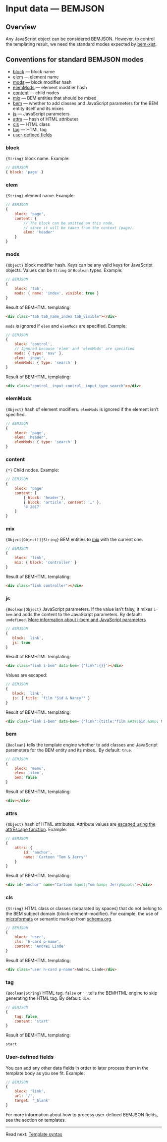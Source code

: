 # Input data — BEMJSON

## Overview
Any JavaScript object can be considered BEMJSON. However, to control the
templating result, we need the standard modes expected by [bem-xjst](1-about.md).

## Conventions for standard BEMJSON modes

* [block](#block) — block name
* [elem](#elem) — element name
* [mods](#mods) — block modifier hash
* [elemMods](#elemmods) — element modifier hash
* [content](#content) — child nodes
* [mix](#mix) — BEM entities that should be mixed
* [bem](#bem) — whether to add classes and JavaScript parameters for the BEM entity itself and its mixes
* [js](#js) — JavaScript parameters
* [attrs](#attrs) — hash of HTML attributes
* [cls](#cls) — HTML class
* [tag](#tag) — HTML tag
* [user-defined fields](#user-defined-fields)


### block

`{String}` block name. Example:

```js
// BEMJSON
{ block: 'page' }
```

### elem
`{String}` element name. Example:
```js
// BEMJSON
{
    block: 'page',
    content: {
        // The block can be omitted on this node,
        // since it will be taken from the context (page).
        elem: 'header'
    }
}
```

### mods

`{Object}` block modifier hash. Keys can be any valid keys for JavaScript objects. Values can be `String` or `Boolean` types. Example:
```js
// BEMJSON
{
    block: 'tab',
    mods: { name: 'index', visible: true }
}
```
Result of BEMHTML templating:
```html
<div class="tab tab_name_index tab_visible"></div>
```


`mods` is ignored if `elem` and `elemMods` are specified. Example:
```js
// BEMJSON
{
    block: 'control',
    // Ignored because 'elem' and 'elemMods' are specified
    mods: { type: 'nav' },
    elem: 'input',
    elemMods: { type: 'search' }
}
```

Result of BEMHTML templating:
```html
<div class="control__input control__input_type_search"></div>
```


### elemMods

`{Object}` hash of element modifiers. `elemMods` is ignored if the element isn’t specified.
```js
// BEMJSON
{
    block: 'page',
    elem: 'header',
    elemMods: { type: 'search' }
}
```


### content

`{*}` Child nodes. Example:
```js
// BEMJSON
{
    block: 'page'
    content: [
        { block: 'header'},
        { block: 'article', content: '…' },
        '© 2017'
    ]
}
```


### mix

`{Object|Object[]|String}` BEM entities to [mix](https://en.bem.info/methodology/key-concepts/#mix) with the current one.
```js
// BEMJSON
{
    block: 'link',
    mix: { block: 'controller' }
}
```
Result of BEMHTML templating:
```html
<div class="link controller"></div>
```

### js

`{Boolean|Object}` JavaScript parameters. If the value isn’t falsy, it mixes `i-bem` and adds the content to the JavaScript parameters. By default: `undefined`. [More information about i-bem and JavaScript parameters](https://en.bem.info/technology/i-bem/v2/i-bem-js-params/#syntax-for-passing-parameters)
```js
// BEMJSON
{
   block: 'link',
   js: true
}
```
Result of BEMHTML templating:
```html
<div class="link i-bem" data-bem='{"link":{}}'></div>
```

Values are escaped:
```js
// BEMJSON
{
   block: 'link',
   js: { title: 'film "Sid & Nancy"' }
}
```
Result of BEMHTML templating:
```html
<div class="link i-bem" data-bem='{"link":{title:"film &#39;Sid &amp; Nancy&#39;"}}'></div>
```


### bem

`{Boolean}` tells the template engine whether to add classes and JavaScript parameters for the BEM entity and its mixes.. By default: `true`.
```js
// BEMJSON
{
    block: 'menu',
    elem: 'item',
    bem: false
}
```
Result of BEMHTML templating:
```html
<div></div>
```


### attrs

`{Object}` hash of HTML attributes. Attribute values are [escaped using the attrEscape function](6-templates-context.md#attrescape). Example:
```js
// BEMJSON
{
    attrs: {
        id: 'anchor',
        name: 'Cartoon "Tom & Jerry"'
    }
}
```
Result of BEMHTML templating:
```html
<div id="anchor" name="Cartoon &quot;Tom &amp; Jerry&quot;"></div>
```


### cls

`{String}` HTML class or classes (separated by spaces) that do not belong to the BEM subject domain (block-element-modifier). For example, the use of [microformats](http://microformats.org/) or semantic markup from [schema.org](https://schema.org/).

```js
// BEMJSON
{
    block: 'user',
    cls: 'h-card p-name',
    content: 'Andrei Linde'
}
```
Result of BEMHTML templating:
```html
<div class="user h-card p-name">Andrei Linde</div>
```


### tag

`{Boolean|String}` HTML tag. `false` or `''` tells the BEMHTML engine to skip generating the HTML tag. By default: `div`.

```js
// BEMJSON
{
    tag: false,
    content: 'start'
}
```
Result of BEMHTML templating:
```html
start
```


### User-defined fields

You can add any other data fields in order to later process them in the template body as you see fit. Example:
```js
// BEMJSON
{
    block: 'link',
    url: '/',
    target: '_blank'
}
```

For more information about how to process user-defined BEMJSON fields, see the section on templates.

***

Read next: [Template syntax](5-templates-syntax.md)
